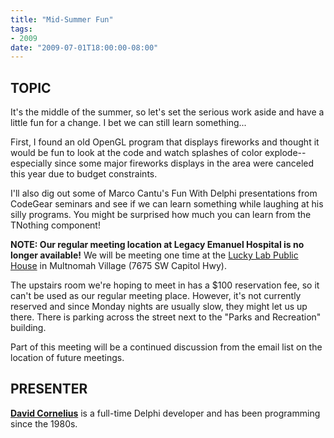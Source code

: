 ```yaml
---
title: "Mid-Summer Fun"
tags:
- 2009
date: "2009-07-01T18:00:00-08:00"
---
```


## TOPIC ##


It's the middle of the summer, so let's set the serious work aside and have a little fun for a change.  I bet we can still learn something...

First, I found an old OpenGL program that displays fireworks and thought it would be fun to look at the code and watch splashes of color explode--especially since some major fireworks displays in the area were canceled this year due to budget constraints.

I'll also dig out some of Marco Cantu's Fun With Delphi presentations from CodeGear seminars and see if we can learn something while laughing at his silly programs.  You might be surprised how much you can learn from the TNothing component!


**NOTE: Our regular meeting location at Legacy Emanuel Hospital is no longer available!**  We will be meeting one time at the [Lucky Lab Public House](http://www.luckylab.com) in Multnomah Village (7675 SW Capitol Hwy).

The upstairs room we're hoping to meet in has a $100 reservation fee, so it can't be used as our regular meeting place.  However, it's not currently reserved and since Monday nights are usually slow, they might let us up there. There is parking across the street next to the "Parks and Recreation" building.

Part of this meeting will be a continued discussion from the email list on the location of future meetings.

## PRESENTER ##

[**David Cornelius**](https://corneliusconcepts.tech/aboutme) is a full-time Delphi developer and has been programming since the 1980s.
